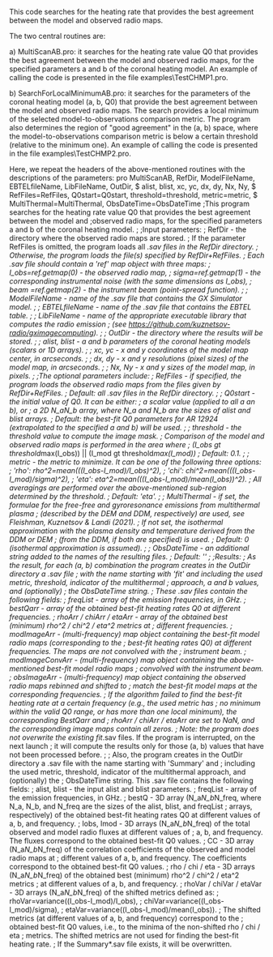This code searches for the heating rate that provides the best agreement between the model and observed radio maps.

The two central routines are:

a) MultiScanAB.pro: it searches for the heating rate value Q0 that provides the best agreement between the model and observed radio maps, for the specified parameters a and b of the coronal heating model. An example of calling the code is presented in the file examples\TestCHMP1.pro.

b) SearchForLocalMinimumAB.pro: it searches for the parameters of the coronal heating model (a, b, Q0) that provide the best agreement between the model and observed radio maps. The search provides a local minimum of the selected model-to-observations comparison metric. The program also determines the region of "good agreement" in the (a, b) space, where the model-to-observations comparison metric is below a certain threshold (relative to the minimum one). An example of calling the code is presented in the file examples\TestCHMP2.pro.

Here, we repeat the headers of the above-mentioned routines with the descriptions of the parameters:
pro MultiScanAB, RefDir, ModelFileName, EBTELfileName, LibFileName, OutDir, $
                 alist, blist, xc, yc, dx, dy, Nx, Ny, $
                 RefFiles=RefFiles, Q0start=Q0start, threshold=threshold, metric=metric, $
                 MultiThermal=MultiThermal, ObsDateTime=ObsDateTime
;This program searches for the heating rate value Q0 that provides the best agreement between the model and
;observed radio maps, for the specified parameters a and b of the coronal heating model.
;
;Input parameters:
; RefDir - the directory where the observed radio maps are stored.
; If the parameter RefFiles is omitted, the program loads all *.sav files in the RefDir directory.
; Otherwise, the program loads the file(s) specified by RefDir+RefFiles.
; Each .sav file should contain a 'ref' map object with three maps:
; I_obs=ref.getmap(0) - the observed radio map,
; sigma=ref.getmap(1) - the corresponding instrumental noise (with the same dimensions as I_obs),
; beam =ref.getmap(2) - the instrument beam (point-spread function).
;
; ModelFileName - name of the .sav file that contains the GX Simulator model.
;
; EBTELfileName - name of the .sav file that contains the EBTEL table.
;
; LibFileName - name of the appropriate executable library that computes the radio emission
; (see https://github.com/kuznetsov-radio/gximagecomputing).
;
; OutDir - the directory where the results will be stored.
;
; alist, blist - a and b parameters of the coronal heating models (scalars or 1D arrays).
;
; xc, yc - x and y coordinates of the model map center, in arcseconds.
;
; dx, dy - x and y resolutions (pixel sizes) of the model map, in arcseconds.
;
; Nx, Ny - x and y sizes of the model map, in pixels.
;
;The optional parameters include:
; RefFiles - if specified, the program loads the observed radio maps from the files given by RefDir+RefFiles.
; Default: all *.sav files in the RefDir directory.
;
; Q0start - the initial value of Q0. It can be either:
; a scalar value (applied to all a an b), or
; a 2D N_a*N_b array, where N_a and N_b are the sizes of alist and blist arrays.
; Default: the best-fit Q0 parameters for AR 12924 (extrapolated to the specified a and b) will be used.
;
; threshold - the threshold value to compute the image mask.
; Comparison of the model and observed radio maps is performed in the area where
; (I_obs gt threshold*max(I_obs)) || (I_mod gt threshold*max(I_mod))
; Default: 0.1.
;
; metric - the metric to minimize. It can be one of the following three options:
; 'rho': rho^2=mean(((I_obs-I_mod)/I_obs)^2),
; 'chi': chi^2=mean(((I_obs-I_mod)/sigma)^2),
; 'eta': eta^2=mean(((I_obs-I_mod)/mean(I_obs))^2).
; All averagings are performed over the above-mentioned sub-region determined by the threshold.
; Default: 'eta'.
;
; MultiThermal - if set, the formulae for the free-free and gyroresonance emissions from multithermal plasma
; (described by the DEM and DDM, respectively) are used, see Fleishman, Kuznetsov & Landi (2021).
; If not set, the isothermal approximation with the plasma density and temperature derived from the DDM or DEM
; (from the DDM, if both are specified) is used.
; Default: 0 (isothermal approximation is assumed).
;
; ObsDateTime - an additional string added to the names of the resulting files.
; Default: ''
;
;Results:
; As the result, for each (a, b) combination the program creates in the OutDir directory a .sav file
; with the name starting with 'fit' and including the used metric, threshold, indicator of the multithermal 
; approach, a and b values, and (optionally) 
; the ObsDateTime string.
; These .sav files contain the following fields:
;  freqList - array of the emission frequencies, in GHz.
;  bestQarr - array of the obtained best-fit heating rates Q0 at different frequencies.
;  rhoArr / chiArr / etaArr - array of the obtained best (minimum) rho^2 / chi^2 / eta^2 metrics at 
;                             different frequencies.
;  modImageArr - (multi-frequency) map object containing the best-fit model radio maps (corresponding to the
;                best-fit heating rates Q0) at different frequencies. The maps are not convolved with the 
;                instrument beam.
;  modImageConvArr - (multi-frequency) map object containing the above-mentioned best-fit model radio maps
;                    convolved with the instrument beam.
;  obsImageArr - (multi-frequency) map object containing the observed radio maps rebinned and shifted to
;                match the best-fit model maps at the corresponding frequencies.
; If the algorithm failed to find the best-fit heating rate at a certain frequency (e.g., the used metric has 
; no minimum within the valid Q0 range, or has more than one local minimum), the corresponding BestQarr and
; rhoArr / chiArr / etaArr are set to NaN, and the corresponding image maps contain all zeros.
; Note: the program does not overwrite the existing fit*.sav files. If the program is interrupted, on the next launch
; it will compute the results only for those (a, b) values that have not been processed before.
; 
; Also, the program creates in the OutDir directory a .sav file with the name starting with 'Summary' and 
; including the used metric, threshold, indicator of the multithermal approach, and (optionally) the 
; ObsDateTime string. This .sav file contains the following fields:
;  alist, blist - the input alist and blist parameters.
;  freqList - array of the emission frequencies, in GHz.
;  bestQ - 3D array (N_a*N_b*N_freq, where N_a, N_b, and N_freq are the sizes of the alist, blist, and freqList
;          arrays, respectively) of the obtained best-fit heating rates Q0 at different values of a, b, and frequency.
;  Iobs, Imod - 3D arrays (N_a*N_b*N_freq) of the total observed and model radio fluxes at different values of
;               a, b, and frequency. The fluxes correspond to the obtained best-fit Q0 values.
;  CC - 3D array (N_a*N_b*N_freq) of the correlation coefficients of the observed and model radio maps at 
;       different values of a, b, and frequency. The coefficients correspond to the obtained best-fit Q0 values.
;  rho / chi / eta - 3D arrays (N_a*N_b*N_freq) of the obtained best (minimum) rho^2 / chi^2 / eta^2 metrics 
;                    at different values of a, b, and frequency.
;  rhoVar / chiVar / etaVar - 3D arrays (N_a*N_b*N_freq) of the shifted metrics defined as:
;                             rhoVar=variance((I_obs-I_mod)/I_obs),
;                             chiVar=variance((I_obs-I_mod)/sigma),
;                             etaVar=variance((I_obs-I_mod)/mean(I_obs)).
;                             The shifted metrics (at different values of a, b, and frequency) correspond to the
;                             obtained best-fit Q0 values, i.e., to the minima of the non-shifted rho / chi / eta
;                             metrics. The shifted metrics are not used for finding the best-fit heating rate.
; If the Summary*.sav file exists, it will be overwritten.
